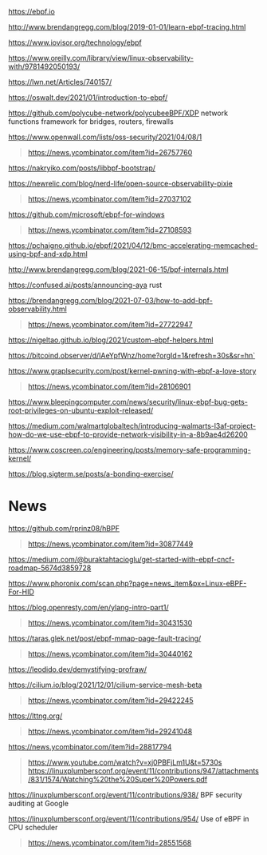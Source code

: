 https://ebpf.io

http://www.brendangregg.com/blog/2019-01-01/learn-ebpf-tracing.html

https://www.iovisor.org/technology/ebpf

https://www.oreilly.com/library/view/linux-observability-with/9781492050193/

https://lwn.net/Articles/740157/

https://oswalt.dev/2021/01/introduction-to-ebpf/

https://github.com/polycube-network/polycubeeBPF/XDP network functions framework for bridges, routers, firewalls

https://www.openwall.com/lists/oss-security/2021/04/08/1
> https://news.ycombinator.com/item?id=26757760

https://nakryiko.com/posts/libbpf-bootstrap/

https://newrelic.com/blog/nerd-life/open-source-observability-pixie
> https://news.ycombinator.com/item?id=27037102

https://github.com/microsoft/ebpf-for-windows
> https://news.ycombinator.com/item?id=27108593

https://pchaigno.github.io/ebpf/2021/04/12/bmc-accelerating-memcached-using-bpf-and-xdp.html

http://www.brendangregg.com/blog/2021-06-15/bpf-internals.html

https://confused.ai/posts/announcing-aya rust

https://brendangregg.com/blog/2021-07-03/how-to-add-bpf-observability.html
> https://news.ycombinator.com/item?id=27722947

https://nigeltao.github.io/blog/2021/custom-ebpf-helpers.html

https://bitcoind.observer/d/IAeYpfWnz/home?orgId=1&refresh=30s&sr=hn`

https://www.graplsecurity.com/post/kernel-pwning-with-ebpf-a-love-story
> https://news.ycombinator.com/item?id=28106901

https://www.bleepingcomputer.com/news/security/linux-ebpf-bug-gets-root-privileges-on-ubuntu-exploit-released/

https://medium.com/walmartglobaltech/introducing-walmarts-l3af-project-how-do-we-use-ebpf-to-provide-network-visibility-in-a-8b9ae4d26200

https://www.coscreen.co/engineering/posts/memory-safe-programming-kernel/

https://blog.sigterm.se/posts/a-bonding-exercise/

# News
https://github.com/rprinz08/hBPF
> https://news.ycombinator.com/item?id=30877449

https://medium.com/@buraktahtacioglu/get-started-with-ebpf-cncf-roadmap-5674d3859728

https://www.phoronix.com/scan.php?page=news_item&px=Linux-eBPF-For-HID

https://blog.openresty.com/en/ylang-intro-part1/
> https://news.ycombinator.com/item?id=30431530

https://taras.glek.net/post/ebpf-mmap-page-fault-tracing/
> https://news.ycombinator.com/item?id=30440162

https://leodido.dev/demystifying-profraw/

https://cilium.io/blog/2021/12/01/cilium-service-mesh-beta
> https://news.ycombinator.com/item?id=29422245

https://lttng.org/
> https://news.ycombinator.com/item?id=29241048

https://news.ycombinator.com/item?id=28817794
> https://www.youtube.com/watch?v=xj0PBFjLm1U&t=5730s
> https://linuxplumbersconf.org/event/11/contributions/947/attachments/831/1574/Watching%20the%20Super%20Powers.pdf

https://linuxplumbersconf.org/event/11/contributions/938/ BPF security auditing at Google

https://linuxplumbersconf.org/event/11/contributions/954/ Use of eBPF in CPU scheduler
> https://news.ycombinator.com/item?id=28551568